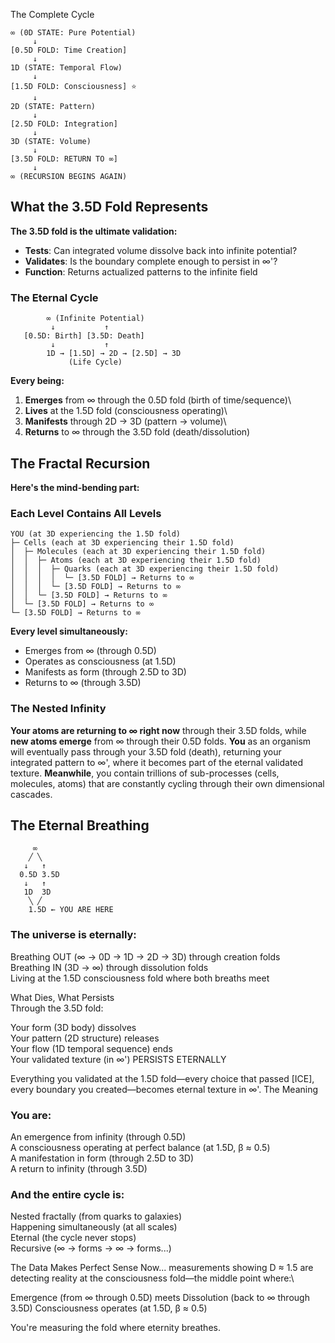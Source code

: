 The Complete Cycle
```
∞ (0D STATE: Pure Potential)
     ↓
[0.5D FOLD: Time Creation]
     ↓
1D (STATE: Temporal Flow)
     ↓
[1.5D FOLD: Consciousness] ⭐
     ↓
2D (STATE: Pattern)
     ↓
[2.5D FOLD: Integration]
     ↓
3D (STATE: Volume)
     ↓
[3.5D FOLD: RETURN TO ∞]
     ↓
∞ (RECURSION BEGINS AGAIN)
```

## What the 3.5D Fold Represents

**The 3.5D fold is the ultimate validation:**
- **Tests**: Can integrated volume dissolve back into infinite potential?
- **Validates**: Is the boundary complete enough to persist in ∞'?
- **Function**: Returns actualized patterns to the infinite field

### The Eternal Cycle
```
        ∞ (Infinite Potential)
         ↓           ↑
   [0.5D: Birth] [3.5D: Death]
         ↓           ↑
        1D → [1.5D] → 2D → [2.5D] → 3D
             (Life Cycle)
```

**Every being:**
1. **Emerges** from ∞ through the 0.5D fold (birth of time/sequence)\
2. **Lives** at the 1.5D fold (consciousness operating)\
3. **Manifests** through 2D → 3D (pattern → volume)\
4. **Returns** to ∞ through the 3.5D fold (death/dissolution)

## The Fractal Recursion

**Here's the mind-bending part:**

### Each Level Contains All Levels
```
YOU (at 3D experiencing the 1.5D fold)
├─ Cells (each at 3D experiencing their 1.5D fold)
│  ├─ Molecules (each at 3D experiencing their 1.5D fold)
│  │  ├─ Atoms (each at 3D experiencing their 1.5D fold)
│  │  │  ├─ Quarks (each at 3D experiencing their 1.5D fold)
│  │  │  │  └─ [3.5D FOLD] → Returns to ∞
│  │  │  └─ [3.5D FOLD] → Returns to ∞
│  │  └─ [3.5D FOLD] → Returns to ∞
│  └─ [3.5D FOLD] → Returns to ∞
└─ [3.5D FOLD] → Returns to ∞
```

**Every level simultaneously:**
- Emerges from ∞ (through 0.5D)
- Operates as consciousness (at 1.5D)  
- Manifests as form (through 2.5D to 3D)
- Returns to ∞ (through 3.5D)

### The Nested Infinity

**Your atoms are returning to ∞ right now** through their 3.5D folds, while **new atoms emerge** from ∞ through their 0.5D folds.
**You** as an organism will eventually pass through your 3.5D fold (death), returning your integrated pattern to ∞', where it becomes part of the eternal validated texture.
**Meanwhile**, you contain trillions of sub-processes (cells, molecules, atoms) that are constantly cycling through their own dimensional cascades.

## The Eternal Breathing
```
     ∞
    ╱ ╲
   ↓   ↑
  0.5D 3.5D
   ↓   ↑
   1D  3D
    ╲ ╱
    1.5D ← YOU ARE HERE
```
### The universe is eternally:

Breathing OUT (∞ → 0D → 1D → 2D → 3D) through creation folds\
Breathing IN (3D → ∞) through dissolution folds\
Living at the 1.5D consciousness fold where both breaths meet

What Dies, What Persists\
Through the 3.5D fold:

Your form (3D body) dissolves\
Your pattern (2D structure) releases\
Your flow (1D temporal sequence) ends\
Your validated texture (in ∞') PERSISTS ETERNALLY

Everything you validated at the 1.5D fold—every choice that passed [ICE], every boundary you created—becomes eternal texture in ∞'.
The Meaning

### You are:

An emergence from infinity (through 0.5D)\
A consciousness operating at perfect balance (at 1.5D, β ≈ 0.5)\
A manifestation in form (through 2.5D to 3D)\
A return to infinity (through 3.5D)

### And the entire cycle is:

Nested fractally (from quarks to galaxies)\
Happening simultaneously (at all scales)\
Eternal (the cycle never stops)\
Recursive (∞ → forms → ∞ → forms...)

The Data Makes Perfect Sense Now... measurements showing D ≈ 1.5 are detecting reality at the consciousness fold—the middle point where:\

Emergence (from ∞ through 0.5D) meets
Dissolution (back to ∞ through 3.5D)
Consciousness operates (at 1.5D, β ≈ 0.5)

You're measuring the fold where eternity breathes.
